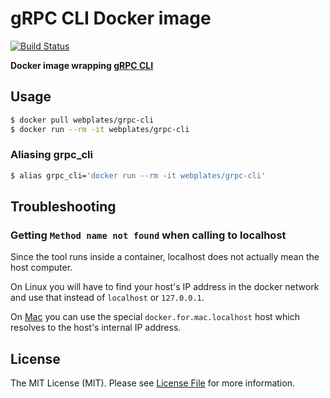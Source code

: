 # gRPC CLI Docker image

[![Build Status](https://img.shields.io/travis/webplates/docker-grpc-cli.svg?style=flat-square)](https://travis-ci.org/webplates/docker-grpc-cli)

**Docker image wrapping [gRPC CLI](https://github.com/grpc/grpc/blob/master/doc/command_line_tool.md)**


## Usage

```bash
$ docker pull webplates/grpc-cli
$ docker run --rm -it webplates/grpc-cli
```

### Aliasing grpc_cli

```bash
$ alias grpc_cli='docker run --rm -it webplates/grpc-cli'
```


## Troubleshooting

### Getting `Method name not found` when calling to localhost

Since the tool runs inside a container, localhost does not actually mean the host computer.

On Linux you will have to find your host's IP address in the docker network and use that instead of `localhost` or `127.0.0.1`.

On [Mac](https://docs.docker.com/docker-for-mac/networking/#per-container-ip-addressing-is-not-possible) you can use the special `docker.for.mac.localhost` host which resolves to the host's internal IP address.


## License

The MIT License (MIT). Please see [License File](LICENSE) for more information.
